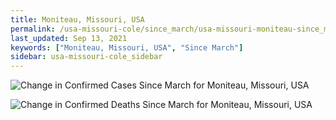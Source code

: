 ```yaml
---
title: Moniteau, Missouri, USA
permalink: /usa-missouri-cole/since_march/usa-missouri-moniteau-since_march.html
last_updated: Sep 13, 2021
keywords: ["Moniteau, Missouri, USA", "Since March"]
sidebar: usa-missouri-cole_sidebar
---
```


![Change in Confirmed Cases Since March for Moniteau, Missouri, USA](/covid_tracker/images/graphs/usa-missouri-moniteau-delta_confirmed-since_march_graph.png)

![Change in Confirmed Deaths Since March for Moniteau, Missouri, USA](/covid_tracker/images/graphs/usa-missouri-moniteau-delta_deaths-since_march_graph.png)
